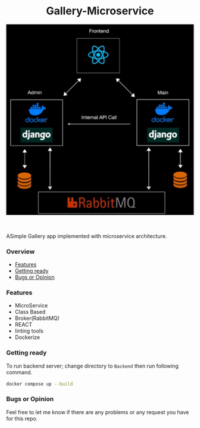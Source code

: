 
<h1 align="center">Gallery-Microservice</h1>
<img src="./Images/Arch.png" width=700>
<p><br></p>
ASimple Gallery app implemented with microservice architecture.

### Overview
- [Features](#features)
- [Getting ready](#getting-ready)
- [Bugs or Opinion](#bugs-or-opinion)

### Features
- MicroService
- Class Based
- Broker(RabbitMQ)
- REACT
- linting tools
- Dockerize

### Getting ready
To run backend server; change directory to `Backend` then run following command.
```bash
docker compose up --build
```

### Bugs or Opinion
Feel free to let me know if there are any problems or any request you have for this repo.